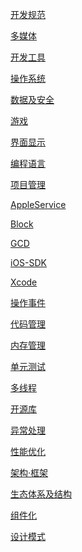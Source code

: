 [开发规范]()

[多媒体]()

[开发工具]()

[操作系统]()

[数据及安全]()

[游戏]()

[界面显示](iOS之界面显示/iOS之界面显示.md)

[编程语言]()

[项目管理]()

[AppleService]()

[Block]()

[GCD]()

[iOS-SDK]()

[Xcode]()

[操作事件]()

[代码管理]()

[内存管理]()

[单元测试]()

[多线程]()

[开源库]()

[异常处理]()

[性能优化]()

[架构·框架]()

[生态体系及结构]()

[组件化]()

[设计模式]()

